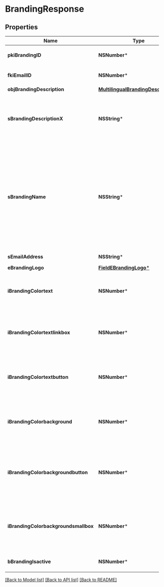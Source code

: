 # BrandingResponse

## Properties
Name | Type | Description | Notes
------------ | ------------- | ------------- | -------------
**pkiBrandingID** | **NSNumber*** | The unique ID of the Branding | 
**fkiEmailID** | **NSNumber*** | The unique ID of the Email | [optional] 
**objBrandingDescription** | [**MultilingualBrandingDescription***](MultilingualBrandingDescription.md) |  | 
**sBrandingDescriptionX** | **NSString*** | The Description of the Branding in the language of the requester | 
**sBrandingName** | **NSString*** | The name of the Branding  This value will only be set if you wish to overwrite the default name. If you want to keep the default name, leave this property empty | [optional] 
**sEmailAddress** | **NSString*** | The email address. | [optional] 
**eBrandingLogo** | [**FieldEBrandingLogo***](FieldEBrandingLogo.md) |  | 
**iBrandingColortext** | **NSNumber*** | The color of the text. This is a RGB color converted into integer | 
**iBrandingColortextlinkbox** | **NSNumber*** | The color of the text in the link box. This is a RGB color converted into integer | 
**iBrandingColortextbutton** | **NSNumber*** | The color of the text in the button. This is a RGB color converted into integer | 
**iBrandingColorbackground** | **NSNumber*** | The color of the background. This is a RGB color converted into integer | 
**iBrandingColorbackgroundbutton** | **NSNumber*** | The color of the background of the button. This is a RGB color converted into integer | 
**iBrandingColorbackgroundsmallbox** | **NSNumber*** | The color of the background of the small box. This is a RGB color converted into integer | 
**bBrandingIsactive** | **NSNumber*** | Whether the Branding is active or not | 

[[Back to Model list]](../README.md#documentation-for-models) [[Back to API list]](../README.md#documentation-for-api-endpoints) [[Back to README]](../README.md)


